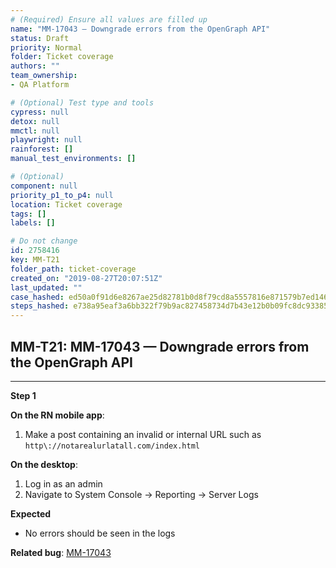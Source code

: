```yaml
---
# (Required) Ensure all values are filled up
name: "MM-17043 — Downgrade errors from the OpenGraph API"
status: Draft
priority: Normal
folder: Ticket coverage
authors: ""
team_ownership: 
- QA Platform

# (Optional) Test type and tools
cypress: null
detox: null
mmctl: null
playwright: null
rainforest: []
manual_test_environments: []

# (Optional)
component: null
priority_p1_to_p4: null
location: Ticket coverage
tags: []
labels: []

# Do not change
id: 2758416
key: MM-T21
folder_path: ticket-coverage
created_on: "2019-08-27T20:07:51Z"
last_updated: ""
case_hashed: ed50a0f91d6e8267ae25d82781b0d8f79cd8a5557816e871579b7ed1464434bbc8e0c6aa136d3d9b3198224507972145
steps_hashed: e738a95eaf3a6bb322f79b9ac827458734d7b43e12b0b09fc8dc9338571f99f4fc6ba80a7956e799c0df98bdc56245a5
---
```


## MM-T21: MM-17043 — Downgrade errors from the OpenGraph API

---

**Step 1**

**On the RN mobile app**:

1. Make a post containing an invalid or internal URL such as `http\://notarealurlatall.com/index.html`

**On the desktop**:

1. Log in as an admin
2. Navigate to System Console → Reporting → Server Logs

**Expected**

- No errors should be seen in the logs

**Related bug**: [MM-17043](https://mattermost.atlassian.net/browse/MM-17043)
